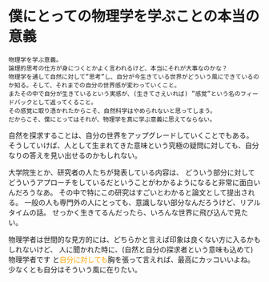 <!-- <font size=64>僕にとっての物理学を学ぶことの本当の意義</font> -->
# 僕にとっての物理学を学ぶことの本当の意義

```
物理学を学ぶ意義。
論理的思考の仕方が身につくとかよく言われるけど、本当にそれが大事なのかな？
物理学を通して自然に対して”思考”し、自分が今生きている世界がどういう風にできているのか知る。そして、それまでの自分の世界感が変わっていくこと。
またその中で自分が生きているという実感が、(生きてさえいれば) ”感覚”という名のフィードバックとして返ってくること。
その感覚に取り憑かれたからこそ、自然科学はやめられないと思ってしまう。
だからこそ、僕にとってはそれが、物理学を真に学ぶ意義に思えてならない。
```

自然を探求することは、自分の世界をアップグレードしていくことでもある。
そうしていけば、人として生まれてきた意味という究極の疑問に対しても、自分なりの答えを見い出せるのかもしれない。


大学院生とか、研究者の人たちが発表している内容は、
どういう部分に対してどういうアプローチをしているだということがわかるようになると非常に面白いんだろうなあ。
その中で特にこの研究はすごいとわかると論文として提出される。
一般の人も専門外の人にとっても、意識しない部分なんだろうけど、リアルタイムの話。
せっかく生きてるんだったら、いろんな世界に飛び込んで見たい。


物理学者は世間的な見方的には、どちらかと言えば印象は良くない方に入るかもしれないけど、
人に聞かれた時に、(自然と自分の探求者という意味も込めて) 物理学者です と<font color=orange>自分に対しても</font>胸を張って言えれば、最高にカッコいいよね。
少なくとも自分はそういう風に在りたい。


